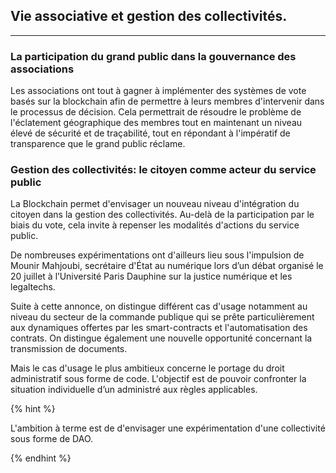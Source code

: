 ## Vie associative et gestion des collectivités.
---

### La participation du grand public dans la gouvernance des associations

Les associations ont tout à gagner à implémenter des systèmes de vote basés sur la blockchain afin de permettre à leurs membres d'intervenir dans le processus de décision. Cela permettrait de résoudre le problème de l'éclatement géographique des membres tout en maintenant un niveau élevé de sécurité et de traçabilité, tout en répondant à l'impératif de transparence que le grand public réclame.

### Gestion des collectivités: le citoyen comme acteur du service public

La Blockchain permet d'envisager un nouveau niveau d'intégration du citoyen dans la gestion des collectivités. Au-delà de la participation par le biais du vote, cela invite à repenser les modalités d'actions du service public.

De nombreuses expérimentations ont d'ailleurs lieu sous l'impulsion de Mounir Mahjoubi, secrétaire d'État au numérique lors d’un débat organisé le 20 juillet à l’Université Paris Dauphine sur la justice numérique et les legaltechs.

Suite à cette annonce, on distingue différent cas d'usage notamment au niveau du secteur de la commande publique qui se prête particulièrement aux dynamiques offertes par les smart-contracts et l'automatisation des contrats. On distingue également une nouvelle opportunité concernant la transmission de documents.
 
 Mais le cas d'usage le plus ambitieux concerne le portage du droit administratif sous forme de code. L'objectif est de pouvoir confronter la situation individuelle d’un administré  aux règles applicables. 
 
 {% hint %}

 L'ambition à terme est de d'envisager une expérimentation d'une collectivité sous forme de DAO.

{% endhint %}

